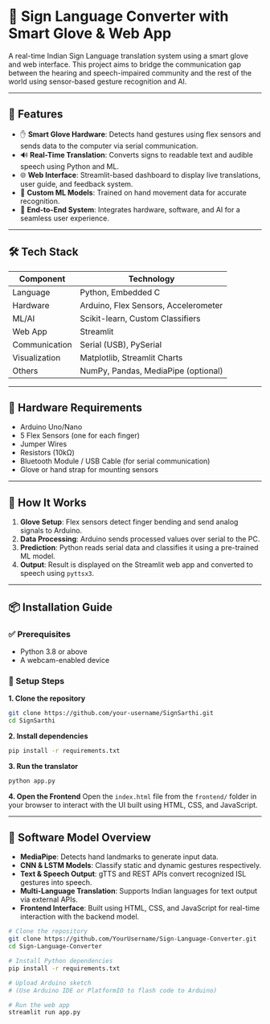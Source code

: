 # 🧤 Sign Language Converter with Smart Glove & Web App

A real-time Indian Sign Language translation system using a smart glove and web interface. This project aims to bridge the communication gap between the hearing and speech-impaired community and the rest of the world using sensor-based gesture recognition and AI.

---

## 🚀 Features

- ✋ **Smart Glove Hardware**: Detects hand gestures using flex sensors and sends data to the computer via serial communication.
- 🔊 **Real-Time Translation**: Converts signs to readable text and audible speech using Python and ML.
- 🌐 **Web Interface**: Streamlit-based dashboard to display live translations, user guide, and feedback system.
- 🧠 **Custom ML Models**: Trained on hand movement data for accurate recognition.
- 🔗 **End-to-End System**: Integrates hardware, software, and AI for a seamless user experience.

---

## 🛠️ Tech Stack

| Component         | Technology                                |
|------------------|-------------------------------------------|
| Language          | Python, Embedded C                        |
| Hardware          | Arduino, Flex Sensors, Accelerometer      |
| ML/AI             | Scikit-learn, Custom Classifiers          |
| Web App           | Streamlit                                 |
| Communication     | Serial (USB), PySerial                    |
| Visualization     | Matplotlib, Streamlit Charts              |
| Others            | NumPy, Pandas, MediaPipe (optional)       |

---

## 🧩 Hardware Requirements

- Arduino Uno/Nano
- 5 Flex Sensors (one for each finger)
- Jumper Wires
- Resistors (10kΩ)
- Bluetooth Module / USB Cable (for serial communication)
- Glove or hand strap for mounting sensors

---

## 🧪 How It Works

1. **Glove Setup**: Flex sensors detect finger bending and send analog signals to Arduino.
2. **Data Processing**: Arduino sends processed values over serial to the PC.
3. **Prediction**: Python reads serial data and classifies it using a pre-trained ML model.
4. **Output**: Result is displayed on the Streamlit web app and converted to speech using `pyttsx3`.

---


## 📦 Installation Guide

### ✅ Prerequisites
- Python 3.8 or above
- A webcam-enabled device

### 🔧 Setup Steps

**1. Clone the repository**
```bash
git clone https://github.com/your-username/SignSarthi.git
cd SignSarthi
```

**2. Install dependencies**
```bash
pip install -r requirements.txt
```

**3. Run the translator**
```bash
python app.py
```

**4. Open the Frontend**
Open the `index.html` file from the `frontend/` folder in your browser to interact with the UI built using HTML, CSS, and JavaScript.

---

## 🧠 Software Model Overview

- **MediaPipe**: Detects hand landmarks to generate input data.
- **CNN & LSTM Models**: Classify static and dynamic gestures respectively.
- **Text & Speech Output**: gTTS and REST APIs convert recognized ISL gestures into speech.
- **Multi-Language Translation**: Supports Indian languages for text output via external APIs.
- **Frontend Interface**: Built using HTML, CSS, and JavaScript for real-time interaction with the backend model.


```bash
# Clone the repository
git clone https://github.com/YourUsername/Sign-Language-Converter.git
cd Sign-Language-Converter

# Install Python dependencies
pip install -r requirements.txt

# Upload Arduino sketch
# (Use Arduino IDE or PlatformIO to flash code to Arduino)

# Run the web app
streamlit run app.py

